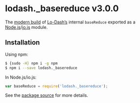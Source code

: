 # lodash._basereduce v3.0.0

The [modern build](https://github.com/lodash/lodash/wiki/Build-Differences) of [Lo-Dash’s](https://lodash.com/) internal `baseReduce` exported as a [Node.js](http://nodejs.org/)/[io.js](https://iojs.org/) module.

## Installation

Using npm:

```bash
$ {sudo -H} npm i -g npm
$ npm i --save lodash._basereduce
```

In Node.js/io.js:

```js
var baseReduce = require('lodash._basereduce');
```

See the [package source](https://github.com/lodash/lodash/blob/3.0.0-npm-packages/lodash._basereduce) for more details.
